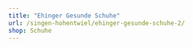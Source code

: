 ```yaml
---
title: "Ehinger Gesunde Schuhe"
url: /singen-hohentwiel/ehinger-gesunde-schuhe-2/
shop: Schuhe
---
```

